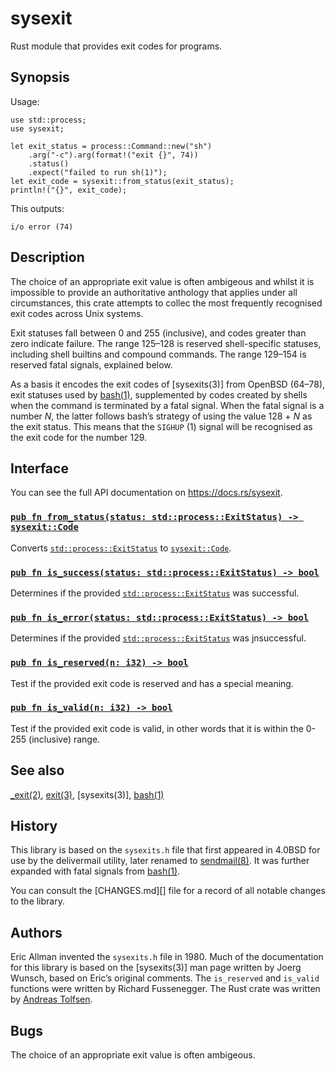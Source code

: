 sysexit
=======

Rust module that provides exit codes for programs.


Synopsis
--------

Usage:

	use std::process;
	use sysexit;

	let exit_status = process::Command::new("sh")
	    .arg("-c").arg(format!("exit {}", 74))
	    .status()
	    .expect("failed to run sh(1)");
	let exit_code = sysexit::from_status(exit_status);
	println!("{}", exit_code);

This outputs:

	i/o error (74)


Description
-----------

The choice of an appropriate exit value is often ambigeous and
whilst it is impossible to provide an authoritative anthology that
applies under all circumstances, this crate attempts to collec the
most frequently recognised exit codes across Unix systems.

Exit statuses fall between 0 and 255 (inclusive), and codes greater than
zero indicate failure.  The range 125–128 is reserved shell-specific
statuses, including shell builtins and compound commands.  The range
129–154 is reserved fatal signals, explained below.

As a basis it encodes the exit codes of [sysexits(3)] from OpenBSD
(64–78), exit statuses used by [bash(1)], supplemented by codes
created by shells when the command is terminated by a fatal signal.
When the fatal signal is a number _N_, the latter follows bash’s
strategy of using the value 128 + _N_ as the exit status.  This means
that the `SIGHUP` (1) signal will be recognised as the exit code
for the number 129.


Interface
---------

You can see the full API documentation on <https://docs.rs/sysexit>.

### [`pub fn from_status(status: std::process::ExitStatus) -> sysexit::Code`]
Converts [`std::process::ExitStatus`] to [`sysexit::Code`].

### [`pub fn is_success(status: std::process::ExitStatus) -> bool`]
Determines if the provided [`std::process::ExitStatus`] was successful.

### [`pub fn is_error(status: std::process::ExitStatus) -> bool`]
Determines if the provided [`std::process::ExitStatus`] was jnsuccessful.

### [`pub fn is_reserved(n: i32) -> bool`]
Test if the provided exit code is reserved and has a special meaning.

### [`pub fn is_valid(n: i32) -> bool`]
Test if the provided exit code is valid, in other words that it is
within the 0-255 (inclusive) range.


See also
--------

[_exit(2)], [exit(3)], [sysexits(3)], [bash(1)]


History
-------

This library is based on the `sysexits.h` file that first appeared
in 4.0BSD for use by the delivermail utility, later renamed to
[sendmail(8)].  It was further expanded with fatal signals from
[bash(1)].

You can consult the [CHANGES.md][] file for a record of all notable
changes to the library.


Authors
-------

Eric Allman invented the `sysexits.h` file in 1980.  Much of the
documentation for this library is based on the [sysexits(3)] man
page written by Joerg Wunsch, based on Eric’s original comments.
The `is_reserved` and `is_valid` functions were written by Richard
Fussenegger.  The Rust crate was written by [Andreas Tolfsen].


Bugs
----

The choice of an appropriate exit value is often ambigeous.


[Andreas Tolfsen]: https://sny.no/
[bash(1)]: https://linux.die.net/man/1/bash
[_exit(2)]: https://man.openbsd.org/_exit.2
[exit(3)]: https://man.openbsd.org/exit.3
[`pub fn from_status(status: std::process::ExitStatus) -> sysexit::Code`]: https://docs.rs/sysexit/newest/fn.from_status.html
[`pub fn is_error(status: std::process::ExitStatus) -> bool`]: https://docs.rs/sysexit/newest/fn.is_error.html
[`pub fn is_reserved(n: i32) -> bool`]: https://docs.rs/sysexit/newest/fn.is_reserved.html
[`pub fn is_success(status: std::process::ExitStatus) -> bool`]: https://docs.rs/sysexit/newest/fn.is_success.html
[`pub fn is_valid(n: i32) -> bool`]: https://docs.rs/sysexit/newest/fn.is_valid.html
[sendmail(8)]: https://man.openbsd.org/sendmail.8
[`std::process::ExitStatus`]: https://doc.rust-lang.org/std/process/struct.ExitStatus.html
[`sysexit::Code`]: https://docs.rs/sysexit/newest/enum.Code.html
[`sysexits(3)]: https://man.openbsd.org/sysexits.3
[`sysexit::Unknown`]: https://docs.rs/sysexit/newest/enum.Code.html#variant.Unknown

